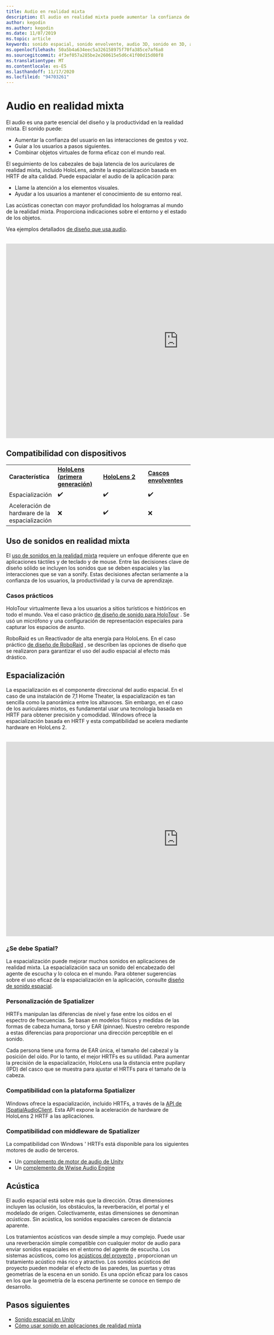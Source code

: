 ```yaml
---
title: Audio en realidad mixta
description: El audio en realidad mixta puede aumentar la confianza de los usuarios en las interacciones de la interfaz de usuario y sumergir a los usuarios en la experiencia.
author: kegodin
ms.author: kegodin
ms.date: 11/07/2019
ms.topic: article
keywords: sonido espacial, sonido envolvente, audio 3D, sonido en 3D, audio espacial, auriculares de realidad mixta, auriculares de realidad mixta de Windows, auriculares de realidad virtual, HoloLens, MRTK, kit de herramientas de realidad mixta, casos prácticos, acústicos
ms.openlocfilehash: 50a5b4a634eec5a326158975f70fa385ce7af6a8
ms.sourcegitcommit: 4f3ef057a285be2e260615e5d6c41f00d15d08f8
ms.translationtype: MT
ms.contentlocale: es-ES
ms.lasthandoff: 11/17/2020
ms.locfileid: "94703261"
---
```

# <a name="audio-in-mixed-reality"></a>Audio en realidad mixta
El audio es una parte esencial del diseño y la productividad en la realidad mixta. El sonido puede:
* Aumentar la confianza del usuario en las interacciones de gestos y voz.
* Guiar a los usuarios a pasos siguientes.
* Combinar objetos virtuales de forma eficaz con el mundo real.

El seguimiento de los cabezales de baja latencia de los auriculares de realidad mixta, incluido HoloLens, admite la espacialización basada en HRTF de alta calidad. Puede espacialar el audio de la aplicación para:
* Llame la atención a los elementos visuales.
* Ayudar a los usuarios a mantener el conocimiento de su entorno real.

Las acústicas conectan con mayor profundidad los hologramas al mundo de la realidad mixta. Proporciona indicaciones sobre el entorno y el estado de los objetos.

Vea ejemplos detallados [de diseño que usa audio](spatial-sound-design.md).

<br>

<iframe width="940" height="530" src="https://www.youtube.com/embed/PTPvx7mDon4" frameborder="0" allow="accelerometer; autoplay; encrypted-media; gyroscope; picture-in-picture" allowfullscreen></iframe>

## <a name="device-support"></a>Compatibilidad con dispositivos

<table>
    <colgroup>
    <col width="25%" />
    <col width="25%" />
    <col width="25%" />
    <col width="25%" />
    </colgroup>
    <tr>
        <td><strong>Característica</strong></td>
        <td><a href="../hololens-hardware-details.md"><strong>HoloLens (primera generación)</strong></a></td>
        <td><a href="https://docs.microsoft.com/hololens/hololens2-hardware"><strong>HoloLens 2</strong></td>
        <td><a href="../discover/immersive-headset-hardware-details.md"><strong>Cascos envolventes</strong></a></td>
    </tr>
     <tr>
        <td>Espacialización</td>
        <td>✔️</td>
        <td>✔️</td>
        <td>✔️</td>
    </tr>
     <tr>
        <td>Aceleración de hardware de la espacialización</td>
        <td>❌</td>
        <td>✔️</td>
        <td>❌</td>
    </tr>
</table>

## <a name="use-of-sounds-in-mixed-reality"></a>Uso de sonidos en realidad mixta
El [uso de sonidos en la realidad mixta](spatial-sound-design.md) requiere un enfoque diferente que en aplicaciones táctiles y de teclado y de mouse. Entre las decisiones clave de diseño sólido se incluyen los sonidos que se deben espaciales y las interacciones que se van a sonify. Estas decisiones afectan seriamente a la confianza de los usuarios, la productividad y la curva de aprendizaje.

### <a name="case-studies"></a>Casos prácticos
HoloTour virtualmente lleva a los usuarios a sitios turísticos e históricos en todo el mundo. Vea el caso práctico [de diseño de sonido para HoloTour](case-study-spatial-sound-design-for-holotour.md) . Se usó un micrófono y una configuración de representación especiales para capturar los espacios de asunto.

RoboRaid es un Reactivador de alta energía para HoloLens. En el caso práctico [de diseño de RoboRaid](case-study-using-spatial-sound-in-roboraid.md) , se describen las opciones de diseño que se realizaron para garantizar el uso del audio espacial al efecto más drástico.

## <a name="spatialization"></a>Espacialización
La espacialización es el componente direccional del audio espacial. En el caso de una instalación de 7,1 Home Theater, la espacialización es tan sencilla como la panorámica entre los altavoces. Sin embargo, en el caso de los auriculares mixtos, es fundamental usar una tecnología basada en HRTF para obtener precisión y comodidad. Windows ofrece la espacialización basada en HRTF y esta compatibilidad se acelera mediante hardware en HoloLens 2.

<br>

<iframe width="940" height="530" src="https://www.youtube.com/embed/aB3TDjYklmo" frameborder="0" allow="accelerometer; autoplay; encrypted-media; gyroscope; picture-in-picture" allowfullscreen></iframe>

### <a name="should-i-spatialize"></a>¿Se debe Spatial?
La espacialización puede mejorar muchos sonidos en aplicaciones de realidad mixta. La espacialización saca un sonido del encabezado del agente de escucha y lo coloca en el mundo. Para obtener sugerencias sobre el uso eficaz de la espacialización en la aplicación, consulte [diseño de sonido espacial](spatial-sound-design.md).

### <a name="spatializer-personalization"></a>Personalización de Spatializer
HRTFs manipulan las diferencias de nivel y fase entre los oídos en el espectro de frecuencias. Se basan en modelos físicos y medidas de las formas de cabeza humana, torso y EAR (pinnae). Nuestro cerebro responde a estas diferencias para proporcionar una dirección perceptible en el sonido.

Cada persona tiene una forma de EAR única, el tamaño del cabezal y la posición del oído. Por lo tanto, el mejor HRTFs es su utilidad. Para aumentar la precisión de la espacialización, HoloLens usa la distancia entre pupilary (IPD) del casco que se muestra para ajustar el HRTFs para el tamaño de la cabeza.

### <a name="spatializer-platform-support"></a>Compatibilidad con la plataforma Spatializer
Windows ofrece la espacialización, incluido HRTFs, a través de la [API de ISpatialAudioClient](https://docs.microsoft.com/windows/win32/coreaudio/spatial-sound). Esta API expone la aceleración de hardware de HoloLens 2 HRTF a las aplicaciones.

### <a name="spatializer-middleware-support"></a>Compatibilidad con middleware de Spatializer
La compatibilidad con Windows ' HRTFs está disponible para los siguientes motores de audio de terceros.
* Un [complemento de motor de audio de Unity](../develop/unity/spatial-sound-in-unity.md)
* Un [complemento de Wwise Audio Engine](https://www.audiokinetic.com/products/plug-ins/msspatial/)

## <a name="acoustics"></a>Acústica
El audio espacial está sobre más que la dirección. Otras dimensiones incluyen las oclusión, los obstáculos, la reverberación, el portal y el modelado de origen. Colectivamente, estas dimensiones se denominan *acústicas*. Sin acústica, los sonidos espaciales carecen de distancia aparente.

Los tratamientos acústicos van desde simple a muy complejo. Puede usar una reverberación simple compatible con cualquier motor de audio para enviar sonidos espaciales en el entorno del agente de escucha. Los sistemas acústicos, como los [acústicos del proyecto](https://aka.ms/acoustics)  , proporcionan un tratamiento acústico más rico y atractivo. Los sonidos acústicos del proyecto pueden modelar el efecto de las paredes, las puertas y otras geometrías de la escena en un sonido. Es una opción eficaz para los casos en los que la geometría de la escena pertinente se conoce en tiempo de desarrollo.

## <a name="next-steps"></a>Pasos siguientes
- [Sonido espacial en Unity](../develop/unity/spatial-sound-in-unity.md)
- [Cómo usar sonido en aplicaciones de realidad mixta](spatial-sound-design.md)
